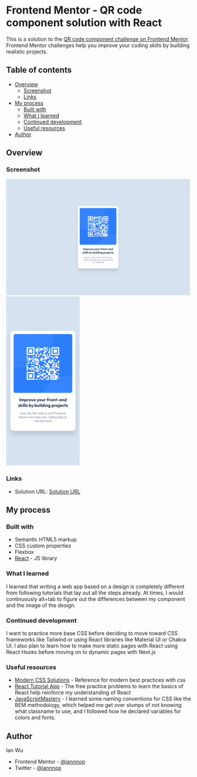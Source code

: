 # Frontend Mentor - QR code component solution with React

This is a solution to the [QR code component challenge on Frontend Mentor](https://www.frontendmentor.io/challenges/qr-code-component-iux_sIO_H). Frontend Mentor challenges help you improve your coding skills by building realistic projects. 

## Table of contents

- [Overview](#overview)
  - [Screenshot](#screenshot)
  - [Links](#links)
- [My process](#my-process)
  - [Built with](#built-with)
  - [What I learned](#what-i-learned)
  - [Continued development](#continued-development)
  - [Useful resources](#useful-resources)
- [Author](#author)

## Overview

### Screenshot

<img src="./desktop-qr-code-screenshot.png" width=500 >
<img src="./mobile-qr-code-screenshot.png" width=200 >

### Links

- Solution URL: [Solution URL]()

## My process

### Built with

- Semantic HTML5 markup
- CSS custom properties
- Flexbox
- [React](https://reactjs.org/) - JS library

### What I learned

I learned that writing a web app based on a design is completely different from following tutorials that lay out all the steps already. At times, I would continuously alt+tab to figure out the differences between my component and the image of the design.


### Continued development

I want to practice more base CSS before deciding to move toward CSS frameworks like Tailwind or using React libraries like Material UI or Chakra UI. I also plan to learn how to make more static pages with React using React Hooks before moving on to dynamic pages with Next.js

### Useful resources

- [Modern CSS Solutions](https://moderncss.dev/) - Reference for modern best practices with css
- [React Tutorial App](https://react-tutorial.app/) - The free practice problems to learn the basics of React help reinforce my understanding of React
- [JavaScriptMastery](https://www.youtube.com/c/JavaScriptMastery) - I learned some naming conventions for CSS like the BEM methodology, which helped me get over slumps of not knowing what classname to use, and I followed how he declared variables for colors and fonts.

## Author
  Ian Wu

- Frontend Mentor - [@iannnop](https://www.frontendmentor.io/profile/iannnop)
- Twitter - [@iannnop](https://www.twitter.com/iannnop)

